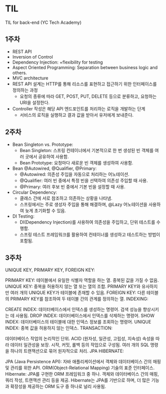 # TIL
TIL for back-end (YC Tech Academy)

## 1주차
* REST API
* Inversion of Control
* Dependency Injection: +flexibility for testing
* Aspect Oriented Programming: Separation between business logic and others.
* MVC architecture
* REST API 설계는 HTTP를 통해 리소스를 표현하고 접근하기 위한 인터페이스를 정의하는 과정
  * 요청의 종류에 따라 GET, POST, PUT, DELETE 등으로 분류하고, 요청하는 URI을 설정한다.
* Controller 작성은 해당 API 엔드포인트를 처리하는 로직을 개발하는 단계
  * 서비스의 로직을 실행하고 결과 값을 받아서 유저에게 보내준다.

## 2주차
* Bean Singleton vs. Prototype:
  * Bean Singleton: 스프링 컨테이너에서 기본적으로 한 번 생성된 빈 객체를 여러 곳에서 공유하여 사용함.
  * Bean Prototype: 요청마다 새로운 빈 객체를 생성하여 사용함.
* Bean @Autowired, @Qualifier, @Primary:
  * @Autowired: 의존성 주입을 자동으로 처리하는 어노테이션.
  * @Qualifier: 여러 빈 중에서 특정 빈을 선택하여 의존성 주입할 때 사용.
  * @Primary: 여러 후보 빈 중에서 기본 빈을 설정할 때 사용.
* Circular Dependency:
  * 클래스 간에 서로 참조하고 의존하는 상황을 나타냄.
  * 스프링에서는 주로 생성자 주입을 통해 해결하며, @Lazy 어노테이션을 사용하여 늦게 초기화할 수 있음.
* DI Testing:
  * DI(Dependency Injection)를 사용하여 의존성을 주입하고, 단위 테스트를 수행함.
  * 스프링 테스트 프레임워크를 활용하여 컨테이너를 생성하고 테스트하는 방법이 포함됨.

## 3주차
UNIQUE KEY, PRIMARY KEY, FOREIGN KEY:

PRIMARY KEY: 테이블에서 유일한 식별자 역할을 하는 열. 중복된 값을 가질 수 없음.
UNIQUE KEY: 중복을 허용하지 않는 열 또는 열의 조합. PRIMARY KEY와 유사하지만 여러 개의 UNIQUE KEY가 테이블에 존재할 수 있음.
FOREIGN KEY: 다른 테이블의 PRIMARY KEY를 참조하여 두 테이블 간의 관계를 정의하는 열.
INDEXING:

CREATE INDEX: 데이터베이스에서 인덱스를 생성하는 명령어. 검색 성능을 향상시키는 데 사용됨.
DROP INDEX: 데이터베이스에서 인덱스를 삭제하는 명령어.
SHOW INDEX: 데이터베이스의 테이블에 대한 인덱스 정보를 조회하는 명령어.
UNIQUE INDEX: 중복 값을 허용하지 않는 인덱스.
TRANSACTION:

데이터베이스 작업의 논리적인 단위. ACID (원자성, 일관성, 고립성, 지속성) 속성을 따라 데이터 일관성을 보장.
시작, 커밋, 롤백 등의 작업으로 구성됨.
여러 개의 SQL 명령을 하나의 트랜잭션으로 묶어 원자적으로 처리.
JPA HIBERNATE:

JPA (Java Persistence API): 자바 애플리케이션에서 객체와 데이터베이스 간의 매핑 및 관리를 위한 API. ORM(Object-Relational Mapping) 기술의 표준 인터페이스.
Hibernate: JPA를 구현한 ORM 프레임워크 중 하나. 객체와 데이터베이스 간의 매핑, 쿼리 작성, 트랜잭션 관리 등을 제공.
Hibernate는 JPA를 기반으로 하며, 더 많은 기능과 확장성을 제공하는 ORM 도구 중 하나로 널리 사용됨.
